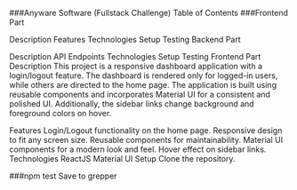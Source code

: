 ###Anyware Software (Fullstack Challenge)
Table of Contents
###Frontend Part

Description
Features
Technologies
Setup
Testing
Backend Part

Description
API Endpoints
Technologies
Setup
Testing
Frontend Part
Description
This project is a responsive dashboard application with a login/logout feature. The dashboard is rendered only for logged-in users, while others are directed to the home page. The application is built using reusable components and incorporates Material UI for a consistent and polished UI. Additionally, the sidebar links change background and foreground colors on hover.

Features
Login/Logout functionality on the home page.
Responsive design to fit any screen size.
Reusable components for maintainability.
Material UI components for a modern look and feel.
Hover effect on sidebar links.
Technologies
ReactJS
Material UI
Setup
Clone the repository.


###npm test
Save to grepper

